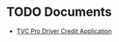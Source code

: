 # TODO Documents
- [TVC Pro Driver Credit Application](./TVC%20Pro%20Driver%20Credit%20Application/OTR%20Terms%20and%20Conditions%20-%20Reference.pdf)